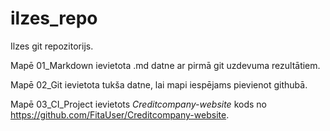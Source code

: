 # ilzes_repo

Ilzes git repozitorijs.

Mapē 01_Markdown ievietota .md datne ar pirmā git uzdevuma rezultātiem.

Mapē 02_Git ievietota tukša datne, lai mapi iespējams pievienot githubā.

Mapē 03_CI_Project ievietots _Creditcompany-website_ kods no https://github.com/FitaUser/Creditcompany-website.
